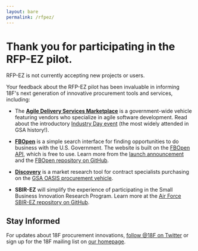 ```yaml
---
layout: bare
permalink: /rfpez/
---
```


Thank you for participating in the RFP-EZ pilot.
===================

RFP-EZ is not currently accepting new projects or users.

Your feedback about the RFP-EZ pilot has been invaluable in informing 18F's next generation of innovative procurement tools and services, including:

* The [**Agile Delivery Services Marketplace**](https://18f.gsa.gov/2015/01/08/creating-a-federal-marketplace-for-agile-delivery-services/) is a government-wide vehicle featuring vendors who specialize in agile software development. Read about the introductory [Industry Day event](https://18f.gsa.gov/2015/02/12/highlights-from-the-agile-delivery-services-industry-day-events/) (the most widely attended in GSA history!).

* [**FBOpen**](https://fbopen.gsa.gov) is a simple search interface for finding opportunities to do business with the U.S. Government. The website is built on the [FBOpen API](https://18f.github.io/fbopen/), which is free to use. Learn more from the [launch announcement](http://18fblog.tumblr.com/post/81293178801/announcing-fbopen-government-opportunities-made-easier) and the [FBOpen repository on GitHub](https://github.com/18f/fbopen).

* [**Discovery**](https://discovery.gsa.gov) is a market research tool for contract specialists purchasing on the [GSA OASIS procurement vehicle](http://www.gsa.gov/portal/content/161367).

* **SBIR-EZ** will simplify the experience of participating in the Small Business Innovation Research Program. Learn more at the [Air Force SBIR-EZ repository on GitHub](https://github.com/18F/afsbirez).

## Stay Informed
For updates about 18F procurement innovations, [follow @18F on Twitter](https://twitter.com/18F) or sign up for the 18F mailing list on [our homepage](https://18f.gsa.gov).

